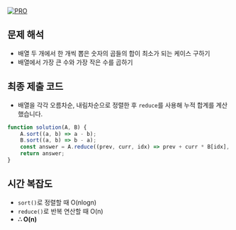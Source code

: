 [![PRO]][Link]

## 문제 해석

-   배열 두 개에서 한 개씩 뽑은 숫자의 곱들의 합이 최소가 되는 케이스 구하기
-   배열에서 가장 큰 수와 가장 작은 수를 곱하기

## 최종 제출 코드

-   배열을 각각 오름차순, 내림차순으로 정렬한 후 `reduce`를 사용해 누적 합계를 계산했습니다.

```js
function solution(A, B) {
    A.sort((a, b) => a - b);
    B.sort((a, b) => b - a);
    const answer = A.reduce((prev, curr, idx) => prev + curr * B[idx], 0);
    return answer;
}
```

## 시간 복잡도

-   `sort()`로 정렬할 때 O(nlogn)
-   `reduce()`로 반복 연산할 때 O(n)
-   **∴ O(n)**

<!---------------------------------------------------------------------------->

[PRO]: https://github.com/GoSSaChin/algorithm-js/assets/107768516/67c43b52-bc3f-4571-a249-5519021afbb0
[Link]: https://school.programmers.co.kr/learn/courses/30/lessons/12941
